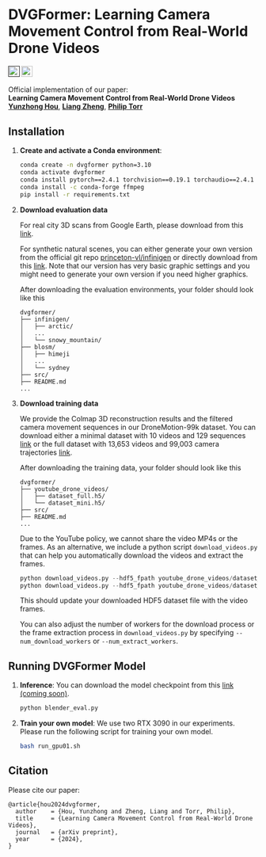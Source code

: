 # DVGFormer: Learning Camera Movement Control from Real-World Drone Videos


<a href=""><img src="https://img.shields.io/badge/Paper-arXiv-red?style=for-the-badge" height=22.5></a>
<a href="https://dvgformer.github.io/"><img src="https://img.shields.io/badge/Project-Page-blue?style=for-the-badge" height=22.5></a>
<!-- <a href="https://huggingface.co/SPO-Diffusion-Models"><img src="https://img.shields.io/badge/Hugging-Face-yellow?style=for-the-badge" height=22.5></a> -->

<!-- [[Paper]()] &emsp; [[Project Page]()] &emsp;
<br> -->

Official implementation of our paper: 
<br>**Learning Camera Movement Control from Real-World Drone Videos**<br>
[**Yunzhong Hou**](https://hou-yz.github.io/), [**Liang Zheng**](https://zheng-lab-anu.github.io/), [**Philip Torr**](https://eng.ox.ac.uk/people/philip-torr/)<br>


## Installation
1. **Create and activate a Conda environment**:
    ```sh
    conda create -n dvgformer python=3.10
    conda activate dvgformer
    conda install pytorch==2.4.1 torchvision==0.19.1 torchaudio==2.4.1 pytorch-cuda=12.1 -c pytorch -c nvidia
    conda install -c conda-forge ffmpeg
    pip install -r requirements.txt
    ```

2. **Download evaluation data**
   
    For real city 3D scans from Google Earth, please download from this [link](https://1drv.ms/f/c/dfb1b9d32643ecdc/EhrvMtW9ow5KrpfPJlAnJ9wBjaaYqNEKx98NOXGFteJ3pg?e=d99AG4).

    For synthetic natural scenes, you can either generate your own version from the official git repo [princeton-vl/infinigen](https://github.com/princeton-vl/infinigen) or directly download from this [link](https://1drv.ms/f/c/dfb1b9d32643ecdc/EgQWiB64W6dCsuOko_UoNQoB9Zj4cb-SSlqLFdVZITJT7Q?e=MBvCGx). Note that our version has very basic graphic settings and you might need to generate your own version if you need higher graphics. 

    After downloading the evaluation environments, your folder should look like this
    ```
    dvgformer/
    ├── infinigen/
    │   ├── arctic/
    │   ...
    │   └── snowy_mountain/
    ├── blosm/
    │   ├── himeji
    │   ...
    │   └── sydney
    ├── src/
    ├── README.md
    ...
    ```

3. **Download training data**
   
    We provide the Colmap 3D reconstruction results and the filtered camera movement sequences in our DroneMotion-99k dataset. You can download either a minimal dataset with 10 videos and 129 sequences [link](https://1drv.ms/u/c/dfb1b9d32643ecdc/ERIEM1bBgvVHtqgyN4T-7qoBmiHYaHcAdUUz5McREVuI_w?e=qwOBge) or the full dataset with 13,653 videos and 99,003 camera trajectories [link](https://1drv.ms/u/c/dfb1b9d32643ecdc/EcHhl1KtZrdHn4wkDJ9Kcg4BtwQCP3f3hKUHS7PArhprnw?e=SRkFjl). 

    After downloading the training data, your folder should look like this
    ```
    dvgformer/
    ├── youtube_drone_videos/
    │   ├── dataset_full.h5/
    │   └── dataset_mini.h5/
    ├── src/
    ├── README.md
    ...
    ```

    Due to the YouTube policy, we cannot share the video MP4s or the frames. As an alternative, we include a python script `download_videos.py` that can help you automatically download the videos and extract the frames. 
    ```python
    python download_videos.py --hdf5_fpath youtube_drone_videos/dataset_mini.h5
    python download_videos.py --hdf5_fpath youtube_drone_videos/dataset_full.h5
    ```
    This should update your downloaded HDF5 dataset file with the video frames. 

    You can also adjust the number of workers for the download process or the frame extraction process in `download_videos.py` by specifying `--num_download_workers` or `--num_extract_workers`.


## Running DVGFormer Model
1. **Inference**:
    You can download the model checkpoint from this [link (coming soon)]().
    ```sh
    python blender_eval.py 
    ```

2. **Train your own model**:
    We use two RTX 3090 in our experiments. Please run the following script for training your own model.
    ```sh
    bash run_gpu01.sh
    ```


## Citation
Please cite our paper:
```
@article{hou2024dvgformer,
  author    = {Hou, Yunzhong and Zheng, Liang and Torr, Philip},
  title     = {Learning Camera Movement Control from Real-World Drone Videos},
  journal   = {arXiv preprint},
  year      = {2024},
}
```

